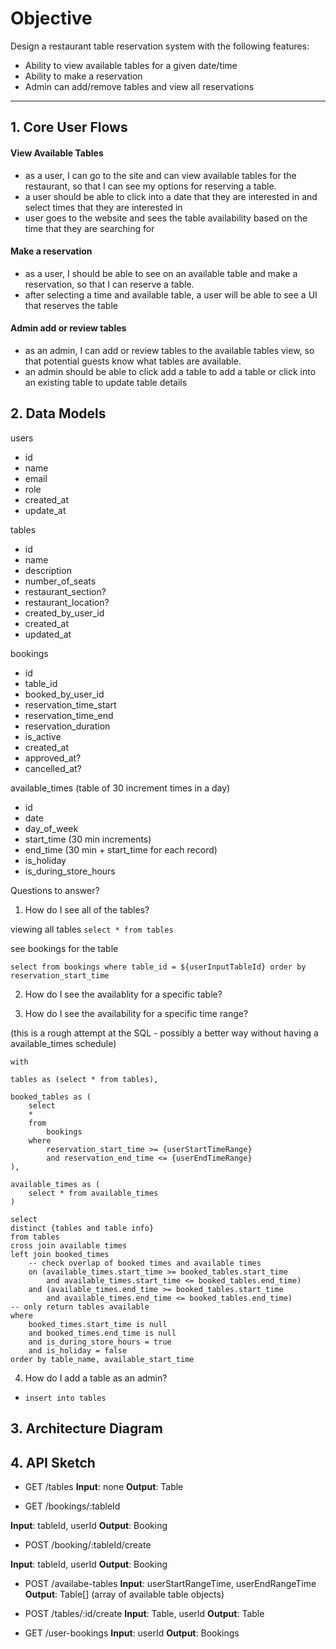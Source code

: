 # Objective

Design a restaurant table reservation system with the following features:
 - Ability to view available tables for a given date/time
 - Ability to make a reservation
 - Admin can add/remove tables and view all reservations

---

## 1. Core User Flows

#### View Available Tables
- as a user, I can go to the site and can view available tables for the restaurant, so that I can see my options for reserving a table.
- a user should be able to click into a date that they are interested in and select times that they are interested in
- user goes to the website and sees the table availability based on the time that they are searching for


#### Make a reservation
- as a user, I should be able to see on an available table and make a reservation, so that I can reserve a table. 
- after selecting a time and available table, a user will be able to see a UI that reserves the table


#### Admin add or review tables
- as an admin, I can add or review tables to the available tables view, so that potential guests know what tables are available. 
- an admin should be able to click add a table to add a table or click into an existing table to update table details


## 2. Data Models

users
- id
- name
- email
- role
- created_at
- update_at

tables
- id
- name
- description
- number_of_seats
- restaurant_section?
- restaurant_location?
- created_by_user_id
- created_at
- updated_at

bookings
- id
- table_id
- booked_by_user_id
- reservation_time_start
- reservation_time_end
- reservation_duration
- is_active
- created_at
- approved_at?
- cancelled_at?

available_times (table of 30 increment times in a day)
- id
- date
- day_of_week
- start_time (30 min increments)
- end_time (30 min + start_time for each record)
- is_holiday
- is_during_store_hours


Questions to answer?
1. How do I see all of the tables?

viewing all tables
`select * from tables`

see bookings for the table

`select from bookings where table_id = ${userInputTableId} order by reservation_start_time`


2. How do I see the availablity for a specific table?


3. How do I see the availability for a specific time range?

(this is a rough attempt at the SQL - possibly a better way without having a available_times schedule)
```
with 

tables as (select * from tables),

booked_tables as (
    select 
    * 
    from 
        bookings 
    where 
        reservation_start_time >= {userStartTimeRange} 
        and reservation_end_time <= {userEndTimeRange}
),

available_times as (
    select * from available_times
)

select 
distinct {tables and table info}
from tables
cross join available times
left join booked_times
    -- check overlap of booked times and available times
    on (available_times.start_time >= booked_tables.start_time
        and available_times.start_time <= booked_tables.end_time)
    and (available_times.end_time >= booked_tables.start_time
        and available_times.end_time <= booked_tables.end_time)
-- only return tables available
where
    booked_times.start_time is null
    and booked_times.end_time is null
    and is_during_store_hours = true
    and is_holiday = false
order by table_name, available_start_time
```

4. How do I add a table as an admin?
- `insert into tables`

## 3. Architecture Diagram



## 4. API Sketch

- GET /tables
**Input**: none
**Output**: Table

-  GET /bookings/:tableId

**Input**: tableId, userId
**Output**: Booking

- POST /booking/:tableId/create

**Input**: tableId, userId
**Output**: Booking

- POST /availabe-tables
**Input**: userStartRangeTime, userEndRangeTime
**Output**: Table[] (array of available table objects)

- POST /tables/:id/create
**Input**: Table, userId
**Output**: Table

- GET /user-bookings
**Input**: userId
**Output**: Bookings
